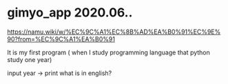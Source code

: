 # gimyo_app 2020.06..
https://namu.wiki/w/%EC%9C%A1%EC%8B%AD%EA%B0%91%EC%9E%90?from=%EC%9C%A1%EA%B0%91 


It is my first program ( when I study programming language that python study one year)

input year -> print what is in english?
